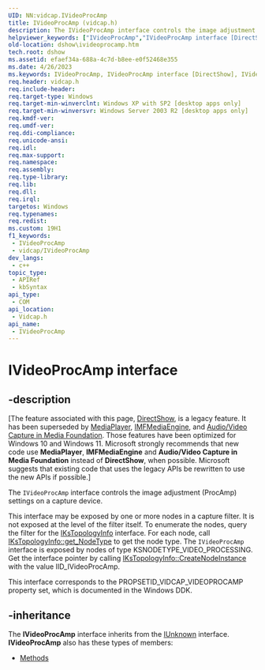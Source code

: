 ```yaml
---
UID: NN:vidcap.IVideoProcAmp
title: IVideoProcAmp (vidcap.h)
description: The IVideoProcAmp interface controls the image adjustment (ProcAmp) settings on a capture device.This interface may be exposed by one or more nodes in a capture filter.
helpviewer_keywords: ["IVideoProcAmp","IVideoProcAmp interface [DirectShow]","IVideoProcAmp interface [DirectShow]","described","IVideoProcAmpInterface","dshow.ivideoprocamp","vidcap/IVideoProcAmp"]
old-location: dshow\ivideoprocamp.htm
tech.root: dshow
ms.assetid: efaef34a-688a-4c7d-b8ee-e0f52468e355
ms.date: 4/26/2023
ms.keywords: IVideoProcAmp, IVideoProcAmp interface [DirectShow], IVideoProcAmp interface [DirectShow],described, IVideoProcAmpInterface, dshow.ivideoprocamp, vidcap/IVideoProcAmp
req.header: vidcap.h
req.include-header: 
req.target-type: Windows
req.target-min-winverclnt: Windows XP with SP2 [desktop apps only]
req.target-min-winversvr: Windows Server 2003 R2 [desktop apps only]
req.kmdf-ver: 
req.umdf-ver: 
req.ddi-compliance: 
req.unicode-ansi: 
req.idl: 
req.max-support: 
req.namespace: 
req.assembly: 
req.type-library: 
req.lib: 
req.dll: 
req.irql: 
targetos: Windows
req.typenames: 
req.redist: 
ms.custom: 19H1
f1_keywords:
 - IVideoProcAmp
 - vidcap/IVideoProcAmp
dev_langs:
 - c++
topic_type:
 - APIRef
 - kbSyntax
api_type:
 - COM
api_location:
 - Vidcap.h
api_name:
 - IVideoProcAmp
---
```


# IVideoProcAmp interface


## -description

\[The feature associated with this page, [DirectShow](/windows/win32/directshow/directshow), is a legacy feature. It has been superseded by [MediaPlayer](/uwp/api/Windows.Media.Playback.MediaPlayer), [IMFMediaEngine](/windows/win32/api/mfmediaengine/nn-mfmediaengine-imfmediaengine), and [Audio/Video Capture in Media Foundation](/windows/win32/medfound/audio-video-capture-in-media-foundation). Those features have been optimized for Windows 10 and Windows 11. Microsoft strongly recommends that new code use **MediaPlayer**, **IMFMediaEngine** and **Audio/Video Capture in Media Foundation** instead of **DirectShow**, when possible. Microsoft suggests that existing code that uses the legacy APIs be rewritten to use the new APIs if possible.\]

The <code>IVideoProcAmp</code> interface controls the image adjustment (ProcAmp) settings on a capture device.

This interface may be exposed by one or more nodes in a capture filter. It is not exposed at the level of the filter itself. To enumerate the nodes, query the filter for the <a href="/previous-versions/ms785846(v=vs.85)">IKsTopologyInfo</a> interface. For each node, call <a href="/windows/desktop/api/vidcap/nf-vidcap-ikstopologyinfo-get_nodetype">IKsTopologyInfo::get_NodeType</a> to get the node type. The <code>IVideoProcAmp</code> interface is exposed by nodes of type KSNODETYPE_VIDEO_PROCESSING. Get the interface pointer by calling <a href="/windows/desktop/api/vidcap/nf-vidcap-ikstopologyinfo-createnodeinstance">IKsTopologyInfo::CreateNodeInstance</a> with the value IID_IVideoProcAmp.

This interface corresponds to the PROPSETID_VIDCAP_VIDEOPROCAMP property set, which is documented in the Windows DDK.

## -inheritance

The <b>IVideoProcAmp</b> interface inherits from the <a href="/windows/desktop/api/unknwn/nn-unknwn-iunknown">IUnknown</a> interface. <b>IVideoProcAmp</b> also has these types of members:
<ul>
<li><a href="/">Methods</a></li>
</ul>

